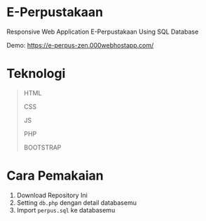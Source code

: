 # E-Perpustakaan
Responsive Web Application E-Perpustakaan Using SQL Database

Demo: https://e-perpus-zen.000webhostapp.com/
# Teknologi
> HTML
>
> CSS
>
> JS
>
> PHP
>
> BOOTSTRAP


# Cara Pemakaian
1. Download Repository Ini
2. Setting `db.php` dengan detail databasemu
3. Import `perpus.sql` ke databasemu 
